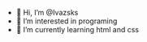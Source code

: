 - 👋 Hi, I’m @Ivazsks
- 👀 I’m interested in programing
- 🌱 I’m currently learning html and css

<!---
Ivazsks/Ivazsks is a ✨ special ✨ repository because its `README.md` (this file) appears on your GitHub profile.
You can click the Preview link to take a look at your changes.
--->
